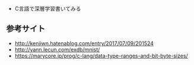 * C言語で深層学習書いてみる

## 参考サイト
* http://kenjiwn.hatenablog.com/entry/2017/07/09/201524
* http://yann.lecun.com/exdb/mnist/
* https://marycore.jp/prog/c-lang/data-type-ranges-and-bit-byte-sizes/